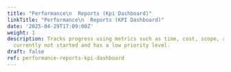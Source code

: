 ```yaml
---
title: "Performance\n  Reports (Kpi Dashboard)"
linkTitle: "Performance\n  Reports (KPI Dashboard)"
date: '2025-04-29T17:09:00Z'
weight: 1
description: Tracks progress using metrics such as time, cost, scope, and quality;
  currently not started and has a low priority level.
draft: false
ref: performance-reports-kpi-dashboard
---
```


